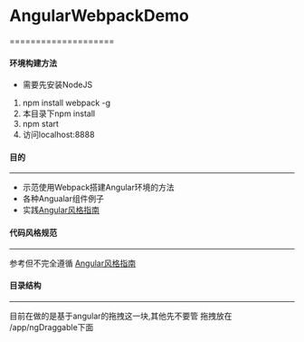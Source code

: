 # AngularWebpackDemo
====================

#### 环境构建方法
*  需要先安装NodeJS
1. npm install webpack -g
2. 本目录下npm install
3. npm start
4. 访问localhost:8888
#### 目的
--------------------
* 示范使用Webpack搭建Angular环境的方法
* 各种Angualar组件例子
* 实践[Angular风格指南](https://github.com/mgechev/angularjs-style-guide/blob/master/README-zh-cn.md)



#### 代码风格规范
--------------------
参考但不完全遵循
[Angular风格指南](https://github.com/mgechev/angularjs-style-guide/blob/master/README-zh-cn.md)


#### 目录结构
--------------------
目前在做的是基于angular的拖拽这一块,其他先不要管
拖拽放在
/app/ngDraggable下面